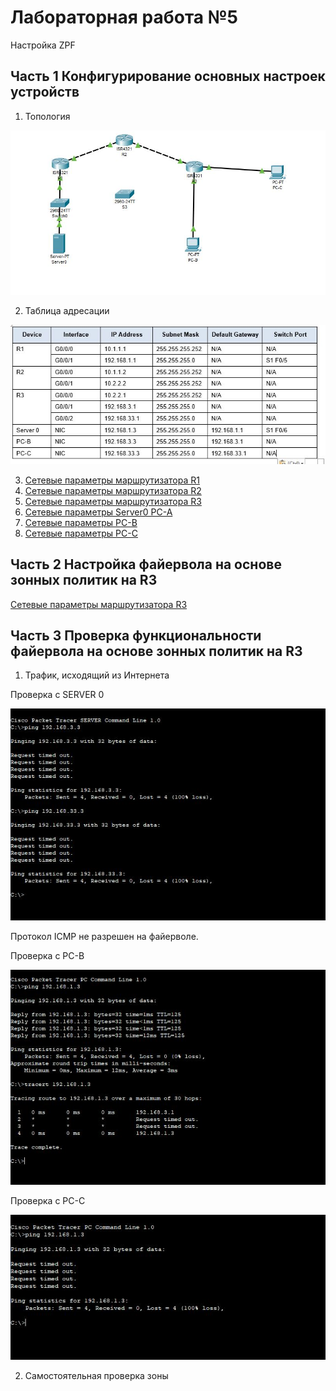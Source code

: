 # Лабораторная работа №5
Настройка ZPF


## Часть 1 Конфигурирование основных настроек устройств
 
1.	Топология

![alt-текст][Топология]

[Топология]:https://github.com/b00mmer/Lab5/blob/main/Lab5.JPG "Топология"

2. Таблица адресации

![alt-текст][Таблица]

[Таблица]:https://github.com/b00mmer/Lab5/blob/main/%D0%A2%D0%B0%D0%B1%D0%BB%D0%B8%D1%86%D0%B0.JPG "Таблица адресации"

3. [Сетевые параметры маршрутизатора R1](https://github.com/b00mmer/Lab5/blob/main/R1_running-config.txt)
4. [Сетевые параметры маршрутизатора R2](https://github.com/b00mmer/lab5/blob/main/R2_running-config.txt)
5. [Сетевые параметры маршрутизатора R3](https://github.com/b00mmer/Lab5/blob/main/R3_running-config_3.txt)
6.  [Сетевые параметры Server0 PC-A](https://github.com/b00mmer/Lab5/blob/main/server0.JPG)
6.  [Сетевые параметры PC-B](https://github.com/b00mmer/Lab5/blob/main/PC-B.JPG)
7.  [Сетевые параметры PC-C](https://github.com/b00mmer/Lab5/blob/main/PC-C.JPG)
 

 ## Часть 2 Настройка файервола на основе зонных политик на R3

 [Сетевые параметры маршрутизатора R3](https://github.com/b00mmer/Lab5/blob/main/R3_running-config.4.txt)
  
  ## Часть 3 Проверка функциональности файервола на основе зонных политик на R3

1. Трафик, исходящий из Интернета  

Проверка с SERVER 0

![alt-текст][Internet]

[Internet]:https://github.com/b00mmer/Lab5/blob/main/Ping-A.JPG "Internet"

Протокол ICMP не разрешен на файерволе.

Проверка с PC-B

![alt-текст][INSIDE]

[INSIDE]:https://github.com/b00mmer/Lab5/blob/main/Ping-B.JPG "INSIDE"

Проверка с PC-C

![alt-текст][CONFROOM]

[CONFROOM]:https://github.com/b00mmer/Lab5/blob/main/Ping-C.JPG "CONFROOM"



2. Самостоятельная проверка зоны



